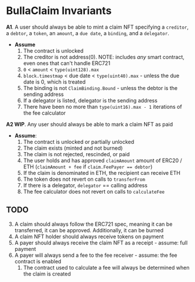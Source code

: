 # BullaClaim Invariants
**A1**. A user should always be able to mint a claim NFT specifying a `creditor`, a `debtor`, a `token`, an `amount`, a `due date`, a `binding`, and a `delegator`.
- **Assume**
    1. The contract is unlocked
    2. The creditor is not address(0). NOTE: includes _any_ smart contract, even ones that can't handle ERC721
    3. `0` < `amount` < `type(uint128).max`
    4. `block.timestmap` < due date < `type(uint40).max` - unless the due date is 0, which is treated 
    5. The binding is not `ClaimBinding.Bound` - unless the debtor is the sending address
    6. If a delegator is listed, delegator is the sending address
    7. There have been no more than `type(uint16).max - 1` iterations of the fee calculator

**A2 WIP**. Any user should always be able to mark a claim NFT as paid
- **Assume**:
    1. The contract is unlocked or partially unlocked
    2. The claim exists (minted and not burned)
    3. The claim is not rejected, rescinded, or paid
    4. The user holds and has approved `claimAmount` amount of ERC20 / ETH (`claimAmount + fee` if `claim.FeePayer == debtor`)
    5. If the claim is denominated in ETH, the recipient can receive ETH
    6. The token does not revert on calls to `transferFrom`
    7. If there is a delegator, `delegator` == calling address
    8. The fee calculator does not revert on calls to `calculateFee`

## TODO
3. A claim should always follow the ERC721 spec, meaning it can be transferred, it can be approved. Additionally, it can be burned
4. A claim NFT holder should always receive tokens on payment
5. A payer should always receive the claim NFT as a receipt - assume: full payment
6. A payer will always send a fee to the fee receiver - assume: the fee contract is enabled
    1. The contract used to calculate a fee will always be determined when the claim is created
